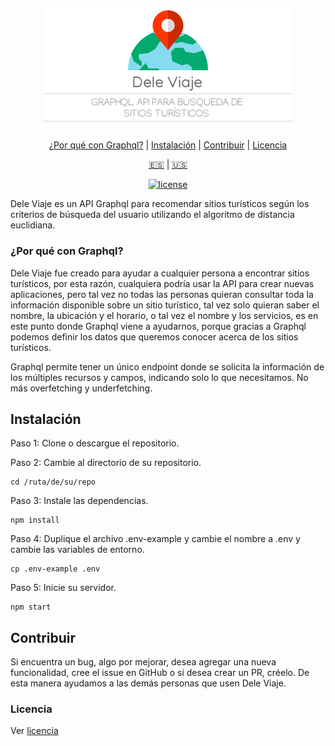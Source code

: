 <h4 align="center">
  <img src="logo-es.png" alt="Dele Viaje Logo" />
</h4>

<div align="center">

[¿Por qué con Graphql?](#por-qué-con-graphql) | [Instalación](#instalación) | [Contribuir](#contribuir) | [Licencia](#licencia)

[:es:](README-ES.md) | [:us:](README.md)

[![license][img-license-badge]][MIT]

</div>

Dele Viaje es un API Graphql para recomendar sitios turísticos según los criterios de búsqueda del usuario utilizando el algoritmo de distancia euclidiana.

### ¿Por qué con Graphql?
Dele Viaje fue creado para ayudar a cualquier persona a encontrar sitios turísticos, por esta razón, cualquiera podría usar la API para crear nuevas aplicaciones, pero tal vez no todas las personas quieran consultar toda la información disponible sobre un sitio turístico, tal vez solo quieran saber el nombre, la ubicación y el horario, o tal vez el nombre y los servicios, es en este punto donde Graphql viene a ayudarnos, porque gracias a Graphql podemos definir los datos que queremos conocer acerca de los sitios turísticos.

Graphql permite tener un único endpoint donde se solicita la información de los múltiples recursos y campos, indicando solo lo que necesitamos. No más overfetching y underfetching.

## Instalación
Paso 1: Clone o descargue el repositorio.

Paso 2: Cambie al directorio de su repositorio.
```
cd /ruta/de/su/repo
```

Paso 3: Instale las dependencias.
```
npm install
```

Paso 4:  Duplique el archivo .env-example y cambie el nombre a .env y cambie las variables de entorno.
```
cp .env-example .env
```

Paso 5: Inicie su servidor.
```
npm start
```

## Contribuir
Si encuentra un bug, algo por mejorar, desea agregar una nueva funcionalidad, cree el issue en GitHub o si desea crear un PR, créelo. De esta manera ayudamos a las demás personas que usen Dele Viaje.

### Licencia
Ver [licencia](LICENSE)

[img-license-badge]:https://img.shields.io/github/license/bryandms/dele-viaje-graphql.svg?label=LICENSE&style=for-the-badge
[MIT]:https://opensource.org/licenses/MIT
